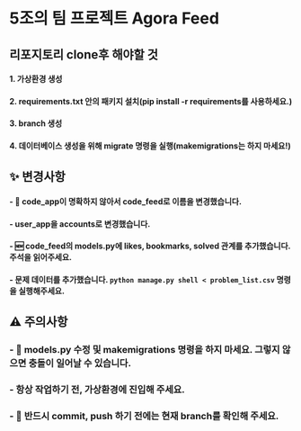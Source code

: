 # 5조의 팀 프로젝트 Agora Feed

## 리포지토리 clone후 해야할 것
#### 1. 가상환경 생성
#### 2. requirements.txt 안의 패키지 설치(pip install -r requirements를 사용하세요.)
#### 3. branch 생성
#### 4. 데이터베이스 생성을 위해 migrate 명령을 실행(makemigrations는 하지 마세요!)

## ✨ 변경사항
#### - 🎨 code_app이 명확하지 않아서 code_feed로 이름을 변경했습니다.
#### - user_app을 accounts로 변경했습니다.
#### - 🆕 code_feed의 models.py에 likes, bookmarks, solved 관계를 추가했습니다. 주석을 읽어주세요.
#### - 문제 데이터를 추가했습니다. `python manage.py shell < problem_list.csv` 명령을 실행해주세요.

## ⚠️ 주의사항
### - 🚫 models.py 수정 및 makemigrations 명령을 하지 마세요. 그렇지 않으면 충돌이 일어날 수 있습니다.
### - 항상 작업하기 전, 가상환경에 진입해 주세요.
### - 🚫 반드시 commit, push 하기 전에는 현재 branch를 확인해 주세요.